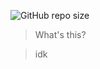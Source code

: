 ![GitHub repo size](https://img.shields.io/github/repo-size/ziyou-qinghua/ziyou-qinghua.github.io?style=for-the-badge?logo=git?logoColor=f05032)

> What's this?

> idk
